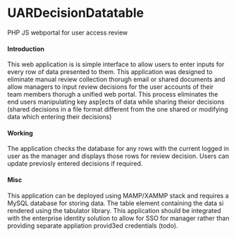 # UARDecisionDatatable
PHP JS webportal for user access review

#### Introduction
This web application is is simple interface to allow users to enter inputs for every row of data presented to them. This application was designed to eliminate manual review collection thorugh email or shared documents and allow managers to input review decisions for the user accounts of their team members thorugh a unified web portal.
This process eliminates the end users manipulating key asp[ects of data while sharing theior decisions (shared decisions in a file format different from the one shared or modifying data which entering their decisions)

#### Working
The application checks the database for any rows with the current logged in user as the manager and displays those rows for review decision. Users can update previosly entered decisions if required.

#### Misc
This application can be deployed using MAMP/XAMMP stack and requires a MySQL database for storing data. The table element containing the data si rendered using the tabulator library.
This application should be integrated with the enterprise identity solution to allow for SSO for manager rather than providing separate appliation provid3ed credentials (todo).
